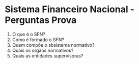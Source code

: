# Sistema Financeiro Nacional - Perguntas Prova

1. O que é o SFN?
2. Como é formado o SFN?
3. Quem compõe o sbsistema normativo?
4. Quais os orgãos normativos?
5. Quais as entidades supervisoras?